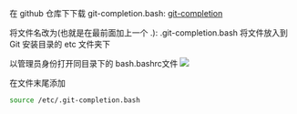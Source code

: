 
在 github 仓库下下载 git-completion.bash:
[git-completion](https://github.com/git/git/blob/master/contrib/completion/git-completion.bash)

将文件名改为(也就是在最前面加上一个 .):
.git-completion.bash
将文件放入到 Git 安装目录的 etc 文件夹下

以管理员身份打开同目录下的 bash.bashrc文件
![](https://typora-birdy.oss-cn-guangzhou.aliyuncs.com/20241010170548.png)

在文件末尾添加
```bash
source /etc/.git-completion.bash
```